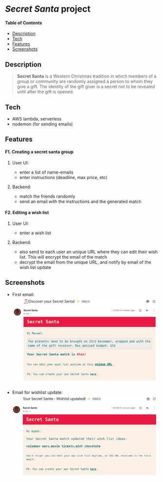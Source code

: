 # _Secret Santa_ project

#### Table of Contents

- [Description](#description)
- [Tech](#tech)
- [Features](#features)
- [Screenshots](#screenshots)

## Description

> **Secret Santa** is a Western Christmas tradition in which members of a group or community are randomly assigned a person to whom they give a gift. The identity of the gift giver is a secret not to be revealed until after the gift is opened.

## Tech

- AWS lambda, serverless
- nodemon (for sending emails)

## Features

#### F1. Creating a secret santa group

1. User UI:
   - enter a list of name-emails
   - enter instructions (deadline, max price, etc)
2. Backend:

   - match the friends randomly
   - send an email with the instructions and the generated match

#### F2. Editing a wish list

1. User UI:

   - enter a wish list

2. Backend:
   - also send to each user an unique URL where they can edit their wish list. This will encrypt the email of the match
   - decrypt the email from the unique URL, and notify by email of the wish list update

## Screenshots

- First email:
  ![](/screenshots/first-email.png?raw=true)

- Email for wishlist update:
  ![](/screenshots/wishlist-email.png?raw=true)
